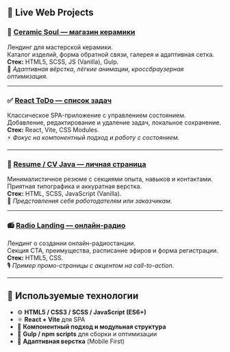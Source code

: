 ## 🚀 Live Web Projects

### 🏺 [Ceramic Soul — магазин керамики](https://zhitnikov.github.io/vase/dist/)
Лендинг для мастерской керамики.  
Каталог изделий, форма обратной связи, галерея и адаптивная сетка.  
**Стек:** HTML5, SCSS, JS (Vanilla), Gulp.  
📱 *Адаптивная вёрстка, лёгкие анимации, кроссбраузерная оптимизация.*

---

### ✅ [React ToDo — список задач](https://zhitnikov.github.io/todo/dist/)
Классическое SPA-приложение с управлением состоянием.  
Добавление, редактирование и удаление задач, локальное сохранение.  
**Стек:** React, Vite, CSS Modules.  
⚡ *Фокус на компонентный подход и работу с состоянием.*

---

### 💼 [Resume / CV Java — личная страница](https://zhitnikov.github.io/resume/dist/)
Минималистичное резюме с секциями опыта, навыков и контактами.  
Приятная типографика и аккуратная верстка.  
**Стек:** HTML, SCSS, JavaScript (Vanilla).  
🎯 *Представления себя работодателям или заказчикам.*

---

### 📻 [Radio Landing — онлайн-радио](https://zhitnikov.github.io/radio/src/)
Лендинг о создании онлайн-радиостанции.  
Секция CTA, преимущества, расписание эфиров и форма регистрации.  
**Стек:** HTML5, CSS.  
🎙️ *Пример промо-страницы с акцентом на call-to-action.*

---

## 🧰 Используемые технологии

- ⚙️ **HTML5 / CSS3 / SCSS / JavaScript (ES6+)**
- ⚛️ **React + Vite** для SPA
- 🧩 **Компонентный подход и модульная структура**
- 🧱 **Gulp / npm scripts** для сборки и оптимизации
- 📱 **Адаптивная верстка** (Mobile First)
